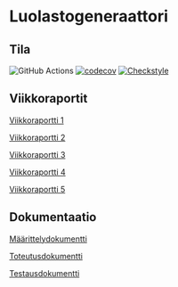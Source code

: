 # Luolastogeneraattori

## Tila

![GitHub Actions](https://github.com/amalia53/tiralabra-luolasto/workflows/Java%20CI%20with%20Gradle/badge.svg)
[![codecov](https://codecov.io/gh/amalia53/tiralabra-luolasto/branch/main/graph/badge.svg?token=c86YCY66yn)](https://codecov.io/gh/amalia53/tiralabra-luolasto)
[![Checkstyle](https://github.com/amalia53/tiralabra-luolasto/actions/workflows/checkstyle.yml/badge.svg)](https://github.com/amalia53/tiralabra-luolasto/actions/workflows/checkstyle.yml)

## Viikkoraportit

[Viikkoraportti 1](https://github.com/amalia53/tiralabra-luolasto/blob/main/dokumentaatio/viikkoraportit/viikkoraportti1.md)

[Viikkoraportti 2](https://github.com/amalia53/tiralabra-luolasto/blob/main/dokumentaatio/viikkoraportit/viikkoraportti2.md)

[Viikkoraportti 3](https://github.com/amalia53/tiralabra-luolasto/blob/main/dokumentaatio/viikkoraportit/viikkoraportti3.md)

[Viikkoraportti 4](https://github.com/amalia53/tiralabra-luolasto/blob/main/dokumentaatio/viikkoraportit/viikkoraportti4.md)

[Viikkoraportti 5](https://github.com/amalia53/tiralabra-luolasto/blob/main/dokumentaatio/viikkoraportit/viikkoraportti5.md)

## Dokumentaatio

[Määrittelydokumentti](https://github.com/amalia53/tiralabra-luolasto/blob/main/dokumentaatio/maarittelydokumentti.md)

[Toteutusdokumentti](https://github.com/amalia53/tiralabra-luolasto/blob/main/dokumentaatio/toteutusdokumentti.md)

[Testausdokumentti](https://github.com/amalia53/tiralabra-luolasto/blob/main/dokumentaatio/testausdokumentti.md)


